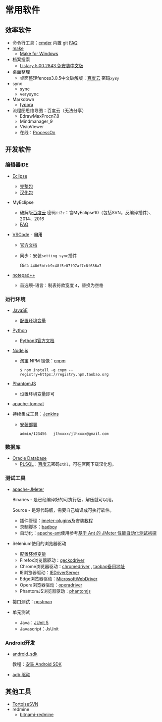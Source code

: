 # 常用软件

## 效率软件

* 命令行工具：[cmder](https://github.com/cmderdev/cmder) 内置 git [FAQ]()
* [make](http://www.gnu.org/software/make/)
  * [Make for Windows](http://gnuwin32.sourceforge.net/packages/make.htm)
* 档案搜索
  * [Listary 5.00.2843 免安裝中文版](https://www.azofreeware.com/2013/09/listary-4021360-windows-everything.html)
* 桌面整理
  * 桌面整理fences3.0.5中文破解版：[百度云](https://pan.baidu.com/s/1k7DqMil-CAH4Ejlx2AHwjw) 密码`xy8y`
* sync
  * sync
  * verysync
* Markdown
  * [typora](https://www.typora.io/)
* 流程图思维导图：百度云（无法分享）
  * EdrawMaxProcn7.8
  * Mindmanager_9
  * VisioViewer
  * 在线：[ProcessOn](https://www.processon.com/diagrams)

## 开发软件

### 编辑器IDE

* [Eclipse](https://www.eclipse.org)
  * [完整包](https://www.eclipse.org/downloads/eclipse-packages/)
  * [汉化包](www.eclipse.org/babel/downloads.php)

* MyEclipse

  * 破解版[百度云](https://pan.baidu.com/s/12Rw0oo4jxCE6Se2H6W0j_g) 密码`ii2z`：含MyEclipse10（包括SVN，反编译插件）、2014、2016
  * [FAQ]()

* [VSCode](https://code.visualstudio.com/) - **自用**

  * [官方文档](https://code.visualstudio.com/docs)

  * 同步：安装`setting sync`插件

    Gist: `448d5bfcb9c48f5e07f97af7c8f636a7`

* [notepad++](https://notepad-plus-plus.org/)

  - 首选项-语言：制表符款宽度 `4`，替换为空格

### 运行环境

* [JavaSE](http://www.oracle.com/technetwork/java/javase/downloads/index.html)

  * [配置环境变量](http://www.testclass.net/selenium_java/install-java/)

* [Python](https://www.python.org/downloads/windows/)

  * [Python3官方文档](https://docs.python.org/3/library/index.html)

* [Node.js](https://nodejs.org/en/)

  - 淘宝 NPM 镜像：[cnpm](https://npm.taobao.org/)

    ```
    $ npm install -g cnpm --registry=https://registry.npm.taobao.org
    ```

* [PhantomJS](http://phantomjs.org)

    * 设置环境变量即可

* [apache-tomcat](https://tomcat.apache.org/index.html)

* 持续集成工具：[Jenkins](https://jenkins.io/)

  * [安装部署](http://www.testclass.net/jenkins/install/)

    `admin/123456	jlhxxxx/jlhxxxx@gmail.com`

### 数据库

* [Oracle Database](http://www.oracle.com/technetwork/database/enterprise-edition/downloads/index.html)
  * [PLSQL](https://www.allroundautomations.com/)：[百度云](https://pan.baidu.com/s/1dz_T-0W-D-XWZ9pKqqTArA)密码`zthl`，可在官网下载汉化包。

### 测试工具

* [apache-JMeter](http://jmeter.apache.org/download_jmeter.cgi)

  Binaries - 是已经编译好的可执行版，解压就可以用。

  Source - 是源代码版，需要自己编译成可执行软件。 

  - 插件管理：[jmeter-plugins](https://www.jmeter-plugins.org/)及安装[教程](http://www.testclass.net/jmeter/install-plugins/)
  - 录制脚本：[badboy](http://www.badboy.com.au/)
  - 自动化：[apache-ant](http://ant.apache.org/bindownload.cgi)使用参考[基于 Ant 的 JMeter 性能自动化测试初探](https://github.com/jlhxxxx/Test/blob/master/JMeter.md#%E4%B8%89%E5%9F%BA%E4%BA%8E-ant-%E7%9A%84-jmeter-%E6%80%A7%E8%83%BD%E8%87%AA%E5%8A%A8%E5%8C%96%E6%B5%8B%E8%AF%95%E5%88%9D%E6%8E%A2)

* Selenium使用的浏览器驱动

  * [配置环境变量](http://www.testclass.net/selenium_python/selenium3-browser-driver/)
  * Firefox浏览器驱动：[geckodriver](https://github.com/mozilla/geckodriver/releases)
  * Chrome浏览器驱动：[chromedriver](https://sites.google.com/a/chromium.org/chromedriver/home) , [taobao备用地址](https://npm.taobao.org/mirrors/chromedriver)
  * IE浏览器驱动：[IEDriverServer](http://selenium-release.storage.googleapis.com/index.html)
  * Edge浏览器驱动：[MicrosoftWebDriver](https://developer.microsoft.com/en-us/microsoft-edge/tools/webdriver)
  * Opera浏览器驱动：[operadriver](https://github.com/operasoftware/operachromiumdriver/releases)
  * PhantomJS浏览器驱动：[phantomjs](http://phantomjs.org/)

* 接口测试：[postman](https://www.getpostman.com/)

* 单元测试

  * Java：[JUnit 5](https://junit.org/junit5/)
  * Javascript：JsUnit

### Android开发

* [android_sdk](http://tools.android-studio.org/index.php/sdk)

  教程：[安装 Android SDK](http://www.testclass.net/appium/appium-base-sdk/)
* [adb 驱动](adbshell.com)

## 其他工具

* [TortoiseSVN](https://tortoisesvn.net/downloads.zh.html)
* redmine
  * [bitnami-redmine](https://bitnami.com/stack/redmine/installer)